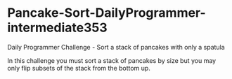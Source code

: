 # Pancake-Sort-DailyProgrammer-intermediate353
Daily Programmer Challenge - Sort a stack of pancakes with only a spatula

In this challenge you must sort a stack of pancakes by size but you may only flip subsets of the stack from the bottom up. 
